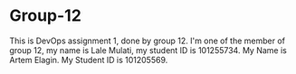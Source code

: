 # Group-12
This is DevOps assignment 1, done by group 12. I'm one of the member of group 12, my name is Lale Mulati, my student ID is 101255734.
My Name is Artem Elagin.
My Student ID is 101205569. 
